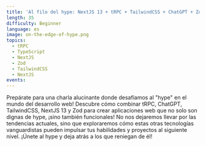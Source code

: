 ```yaml
---
title: 'Al filo del hype: NextJS 13 + tRPC + TailwindCSS + ChatGPT + Zod'
length: 35
difficulty: Beginner
language: es
image: on-the-edge-of-hype.png
topics:
  - tRPC
  - TypeScript
  - NextJS
  - Zod
  - TailwindCSS
  - NextJS
events:
---
```


Prepárate para una charla alucinante donde desafiamos al "hype" en el mundo del desarrollo web! Descubre cómo combinar tRPC, ChatGPT, TailwindCSS, NextJS 13 y Zod para crear aplicaciones web que no solo son dignas de hype, ¡sino también funcionales! No nos dejaremos llevar por las tendencias actuales, sino que exploraremos cómo estas otras tecnologías vanguardistas pueden impulsar tus habilidades y proyectos al siguiente nivel. ¡Únete al hype y deja atrás a los que reniegan de él!
